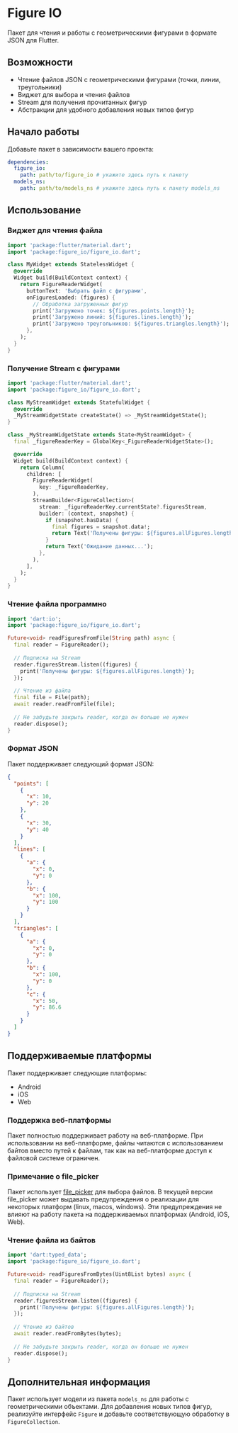 # Figure IO

Пакет для чтения и работы с геометрическими фигурами в формате JSON для Flutter.

## Возможности

- Чтение файлов JSON с геометрическими фигурами (точки, линии, треугольники)
- Виджет для выбора и чтения файлов
- Stream для получения прочитанных фигур
- Абстракции для удобного добавления новых типов фигур

## Начало работы

Добавьте пакет в зависимости вашего проекта:

```yaml
dependencies:
  figure_io:
    path: path/to/figure_io # укажите здесь путь к пакету
  models_ns:
    path: path/to/models_ns # укажите здесь путь к пакету models_ns
```

## Использование

### Виджет для чтения файла

```dart
import 'package:flutter/material.dart';
import 'package:figure_io/figure_io.dart';

class MyWidget extends StatelessWidget {
  @override
  Widget build(BuildContext context) {
    return FigureReaderWidget(
      buttonText: 'Выбрать файл с фигурами',
      onFiguresLoaded: (figures) {
        // Обработка загруженных фигур
        print('Загружено точек: ${figures.points.length}');
        print('Загружено линий: ${figures.lines.length}');
        print('Загружено треугольников: ${figures.triangles.length}');
      },
    );
  }
}
```

### Получение Stream с фигурами

```dart
import 'package:flutter/material.dart';
import 'package:figure_io/figure_io.dart';

class MyStreamWidget extends StatefulWidget {
  @override
  _MyStreamWidgetState createState() => _MyStreamWidgetState();
}

class _MyStreamWidgetState extends State<MyStreamWidget> {
  final _figureReaderKey = GlobalKey<_FigureReaderWidgetState>();

  @override
  Widget build(BuildContext context) {
    return Column(
      children: [
        FigureReaderWidget(
          key: _figureReaderKey,
        ),
        StreamBuilder<FigureCollection>(
          stream: _figureReaderKey.currentState?.figuresStream,
          builder: (context, snapshot) {
            if (snapshot.hasData) {
              final figures = snapshot.data!;
              return Text('Получены фигуры: ${figures.allFigures.length}');
            }
            return Text('Ожидание данных...');
          },
        ),
      ],
    );
  }
}
```

### Чтение файла программно

```dart
import 'dart:io';
import 'package:figure_io/figure_io.dart';

Future<void> readFiguresFromFile(String path) async {
  final reader = FigureReader();
  
  // Подписка на Stream
  reader.figuresStream.listen((figures) {
    print('Получены фигуры: ${figures.allFigures.length}');
  });
  
  // Чтение из файла
  final file = File(path);
  await reader.readFromFile(file);
  
  // Не забудьте закрыть reader, когда он больше не нужен
  reader.dispose();
}
```

### Формат JSON

Пакет поддерживает следующий формат JSON:

```json
{
  "points": [
    {
      "x": 10,
      "y": 20
    },
    {
      "x": 30,
      "y": 40
    }
  ],
  "lines": [
    {
      "a": {
        "x": 0,
        "y": 0
      },
      "b": {
        "x": 100,
        "y": 100
      }
    }
  ],
  "triangles": [
    {
      "a": {
        "x": 0,
        "y": 0
      },
      "b": {
        "x": 100,
        "y": 0
      },
      "c": {
        "x": 50,
        "y": 86.6
      }
    }
  ]
}
```

## Поддерживаемые платформы

Пакет поддерживает следующие платформы:
- Android
- iOS
- Web

### Поддержка веб-платформы

Пакет полностью поддерживает работу на веб-платформе. При использовании на веб-платформе, файлы читаются с использованием байтов вместо путей к файлам, так как на веб-платформе доступ к файловой системе ограничен.

### Примечание о file_picker

Пакет использует [file_picker](https://pub.dev/packages/file_picker) для выбора файлов. В текущей версии file_picker может выдавать предупреждения о реализации для некоторых платформ (linux, macos, windows). Эти предупреждения не влияют на работу пакета на поддерживаемых платформах (Android, iOS, Web).

### Чтение файла из байтов

```dart
import 'dart:typed_data';
import 'package:figure_io/figure_io.dart';

Future<void> readFiguresFromBytes(Uint8List bytes) async {
  final reader = FigureReader();
  
  // Подписка на Stream
  reader.figuresStream.listen((figures) {
    print('Получены фигуры: ${figures.allFigures.length}');
  });
  
  // Чтение из байтов
  await reader.readFromBytes(bytes);
  
  // Не забудьте закрыть reader, когда он больше не нужен
  reader.dispose();
}
```

## Дополнительная информация

Пакет использует модели из пакета `models_ns` для работы с геометрическими объектами. Для добавления новых типов фигур, реализуйте интерфейс `Figure` и добавьте соответствующую обработку в `FigureCollection`.
